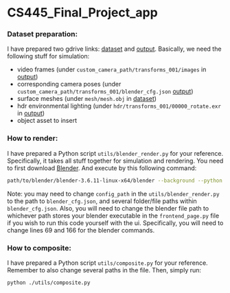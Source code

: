 # CS445_Final_Project_app


### Dataset preparation:

I have prepared two gdrive links: [dataset](https://drive.google.com/drive/folders/1eRdSAqDloGXk04JK60v3io6GHWdomy2N?usp=sharing) and [output](https://drive.google.com/drive/folders/1KE8LSA_r-3f2LVlTLJ5k4SHENvbwdAfN?usp=drive_link). Basically, we need the following stuff for simulation:

- video frames (under `custom_camera_path/transforms_001/images` in [output](https://drive.google.com/drive/folders/1KE8LSA_r-3f2LVlTLJ5k4SHENvbwdAfN?usp=drive_link))
- corresponding camera poses (under `custom_camera_path/transforms_001/blender_cfg.json` [output](https://drive.google.com/drive/folders/1KE8LSA_r-3f2LVlTLJ5k4SHENvbwdAfN?usp=drive_link))
- surface meshes (under `mesh/mesh.obj` in [dataset](https://drive.google.com/drive/folders/1eRdSAqDloGXk04JK60v3io6GHWdomy2N?usp=sharing))
- hdr environmental lighting (under `hdr/transforms_001/00000_rotate.exr` in [output](https://drive.google.com/drive/folders/1KE8LSA_r-3f2LVlTLJ5k4SHENvbwdAfN?usp=drive_link))
- object asset to insert


### How to render:

I have prepared a Python script `utils/blender_render.py` for your reference. Specifically, it takes all stuff together for simulation and rendering. You need to first download [Blender](https://www.blender.org/download/release/Blender3.6/blender-3.6.11-linux-x64.tar.xz). And execute by this following command:
```bash
path/to/blender/blender-3.6.11-linux-x64/blender --background --python ./utils/blender_render.py
```
Note: you may need to change `config_path` in the `utils/blender_render.py` to the path to `blender_cfg.json`, and several folder/file paths within `blender_cfg.json`. 
Also, you will need to change the blender file path to whichever path stores your blender executable in the `frontend_page.py` file if you wish to run this code yourself with the ui. Specifically, you will need to change lines 69 and 166 for the blender commands.

### How to composite:

I have prepared a Python script `utils/composite.py` for your reference. Remember to also change several paths in the file. Then, simply run: 
```bash
python ./utils/composite.py
```